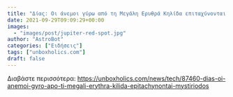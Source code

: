 ```yaml
---
title: "Δίας: Οι άνεμοι γύρω από τη Μεγάλη Ερυθρά Κηλίδα επιταχύνονται μυστηριωδώς"
date: 2021-09-29T09:09:29+00:00
images:
  - "images/post/jupiter-red-spot.jpg"
author: "AstroBot"
categories: ["Ειδήσεις"]
tags: ["unboxholics.com"]
draft: false
---
```




Διαβάστε περισσότερα: https://unboxholics.com/news/tech/87460-dias-oi-anemoi-gyro-apo-ti-megali-erythra-kilida-epitachynontai-mystiriodos
